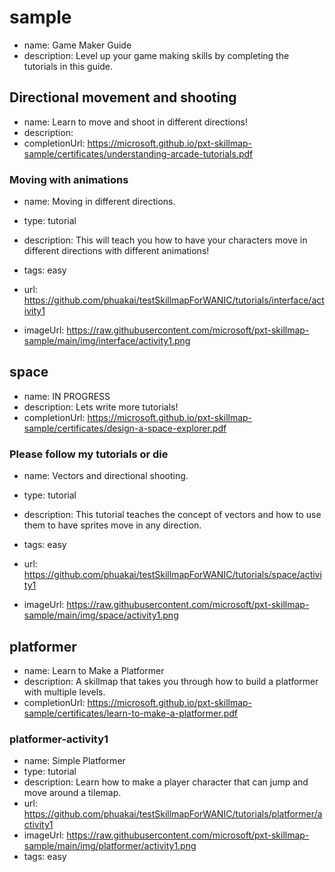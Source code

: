# sample
* name: Game Maker Guide
* description: Level up your game making skills by completing the tutorials in this guide.

## Directional movement and shooting
* name: Learn to move and shoot in different directions!
* description: 
* completionUrl: https://microsoft.github.io/pxt-skillmap-sample/certificates/understanding-arcade-tutorials.pdf

### Moving with animations

* name: Moving in different directions.
* type: tutorial
* description: This will teach you how to have your characters move in different directions with different animations!
* tags: easy

* url: https://github.com/phuakai/testSkillmapForWANIC/tutorials/interface/activity1
* imageUrl: https://raw.githubusercontent.com/microsoft/pxt-skillmap-sample/main/img/interface/activity1.png

## space
* name: IN PROGRESS
* description: Lets write more tutorials!
* completionUrl: https://microsoft.github.io/pxt-skillmap-sample/certificates/design-a-space-explorer.pdf

### Please follow my tutorials or die

* name: Vectors and directional shooting.
* type: tutorial
* description: This tutorial teaches the concept of vectors and how to use them to have sprites move in any direction.
* tags: easy

* url: https://github.com/phuakai/testSkillmapForWANIC/tutorials/space/activity1
* imageUrl: https://raw.githubusercontent.com/microsoft/pxt-skillmap-sample/main/img/space/activity1.png



## platformer
* name: Learn to Make a Platformer
* description: A skillmap that takes you through how to build a platformer with multiple levels.
* completionUrl: https://microsoft.github.io/pxt-skillmap-sample/certificates/learn-to-make-a-platformer.pdf

### platformer-activity1

* name: Simple Platformer
* type: tutorial
* description: Learn how to make a player character that can jump and move around a tilemap.
* url: https://github.com/phuakai/testSkillmapForWANIC/tutorials/platformer/activity1
* imageUrl: https://raw.githubusercontent.com/microsoft/pxt-skillmap-sample/main/img/platformer/activity1.png
* tags: easy
